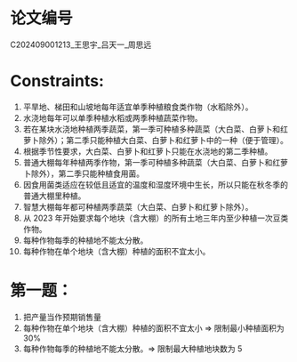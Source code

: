 # 论文编号
C202409001213_王思宇_吕天一_周思远

# Constraints:
1. 平旱地、梯田和山坡地每年适宜单季种植粮食类作物（水稻除外）。
2. 水浇地每年可以单季种植水稻或两季种植蔬菜作物。
3. 若在某块水浇地种植两季蔬菜，第一季可种植多种蔬菜（大白菜、白萝卜和红萝卜除外）；第二季只能种植大白菜、白萝卜和红萝卜中的一种（便于管理）。
4. 根据季节性要求，大白菜、白萝卜和红萝卜只能在水浇地的第二季种植。
5. 普通大棚每年种植两季作物，第一季可种植多种蔬菜（大白菜、白萝卜和红萝卜除外），第二季只能种植食用菌。
6. 因食用菌类适应在较低且适宜的温度和湿度环境中生长，所以只能在秋冬季的普通大棚里种植。
7. 智慧大棚每年都可种植两季蔬菜（大白菜、白萝卜和红萝卜除外）。
8. 从 2023 年开始要求每个地块（含大棚）的所有土地三年内至少种植一次豆类作物。
9. 每种作物每季的种植地不能太分散。
10. 每种作物在单个地块（含大棚）种植的面积不宜太小。


# 第一题：
1. 把产量当作预期销售量
2. 每种作物在单个地块（含大棚）种植的面积不宜太小 => 限制最小种植面积为 30%
3. 每种作物每季的种植地不能太分散。=> 限制最大种植地块数为 5